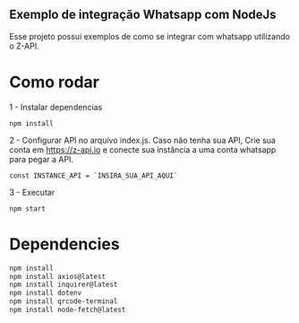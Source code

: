 ## Exemplo de integração Whatsapp com NodeJs

Esse projeto possui exemplos de como se integrar com whatsapp utilizando o Z-API.

# Como rodar

1 - Instalar dependencias

```shell
npm install
```

2 - Configurar API no arquivo index.js.
Caso não tenha sua API, Crie sua conta em https://z-api.io e conecte sua instância a uma conta whatsapp para pegar a API.

```shell
const INSTANCE_API = `INSIRA_SUA_API_AQUI`
```

3 - Executar

```shell
npm start
```

# Dependencies

```bash
npm install
npm install axios@latest
npm install inquirer@latest
npm install dotenv
npm install qrcode-terminal
npm install node-fetch@latest
```
